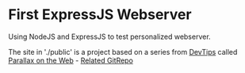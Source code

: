 # First ExpressJS Webserver

Using NodeJS and ExpressJS to test personalized webserver.

The site in './public' is a project based on a series from [DevTips](https://www.youtube.com/channel/UCyIe-61Y8C4_o-zZCtO4ETQ) called [Parallax on the Web](https://www.youtube.com/watch?v=STwoa-9jxi0) - [Related GitRepo](https://github.com/DevTips/Parallax-on-the-Web-DevTips-)
